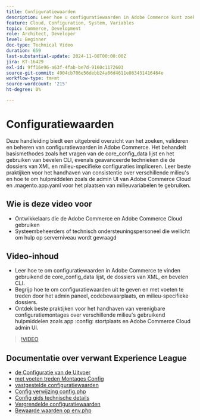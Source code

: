 ```yaml
---
title: Configuratiewaarden
description: Leer hoe u configuratiewaarden in Adobe Commerce kunt zoeken, valideren en beheren met behulp van core_config_data, XML-bestanden en beheerinstellingen.
feature: Cloud, Configuration, System, Variables
topic: Commerce, Development
role: Architect, Developer
level: Beginner
doc-type: Technical Video
duration: 659
last-substantial-update: 2024-11-08T00:00:00Z
jira: KT-16429
exl-id: 9ff16e96-a63f-4fab-be7d-9160c1172603
source-git-commit: 4904cb706e56debb24a86d4611e863431416464e
workflow-type: tm+mt
source-wordcount: '215'
ht-degree: 0%

---
```


# Configuratiewaarden

Deze handleiding biedt een uitgebreid overzicht van het zoeken, valideren en beheren van configuratiewaarden in Adobe Commerce. Het behandelt basismethodes zoals het vragen van de core_config_data lijst en het gebruiken van bevelen CLI, evenals geavanceerde technieken die de dossiers van XML en milieu-specifieke configuraties impliceren. Leer beste praktijken voor het handhaven van consistentie over verschillende milieu&#39;s en hoe te om hulpmiddelen zoals de admin UI van Adobe Commerce Cloud en .magento.app.yaml voor het plaatsen van milieuvariabelen te gebruiken.

## Wie is deze video voor

- Ontwikkelaars die de Adobe Commerce en Adobe Commerce Cloud gebruiken
- Systeembeheerders of technisch ondersteuningspersoneel die wellicht om hulp op serverniveau wordt gevraagd

## Video-inhoud

- Leer hoe te om configuratiewaarden in Adobe Commerce te vinden gebruikend de core_config_data lijst, de dossiers van XML, en bevelen CLI.
- Begrijp hoe te om configuratiewaarden uit te geven en met voeten te treden door het admin paneel, codebewaarplaats, en milieu-specifieke dossiers.
- Ontdek beste praktijken voor het handhaven van verenigbare configuratiemontages over verschillende milieu&#39;s gebruikend hulpmiddelen zoals app :config: stortplaats en Adobe Commerce Cloud admin UI.

>[!VIDEO](https://video.tv.adobe.com/v/3436458/?learn=on)

## Documentatie over verwant Experience League

- [ de Configuratie van de Uitvoer ](https://experienceleague.adobe.com/nl/docs/commerce-operations/configuration-guide/cli/configuration-management/export-configuration)
- [ met voeten treden Montages Config ](https://experienceleague.adobe.com/nl/docs/commerce-operations/configuration-guide/paths/override-config-settings)
- [ vastgestelde configuratiewaarden ](https://experienceleague.adobe.com/nl/docs/commerce-operations/configuration-guide/cli/configuration-management/set-configuration-values)
- [ Config verwijzing config.php ](https://experienceleague.adobe.com/nl/docs/commerce-operations/configuration-guide/files/config-reference-configphp)
- [ Config gids technische details ](https://experienceleague.adobe.com/nl/docs/commerce-operations/configuration-guide/deployment/technical-details)
- [ Vergrendelde configuratiewaarden ](https://experienceleague.adobe.com/nl/docs/commerce-operations/configuration-guide/deployment/technical-details#:~:text=Configuration%20settings%20locked%20in%20the,php%20files)
- [ Bewaarde waarden op env.php ](https://experienceleague.adobe.com/nl/docs/commerce-knowledge-base/kb/troubleshooting/miscellaneous/locked-fields-in-magento-admin#:~:text=Cause,php%20)
